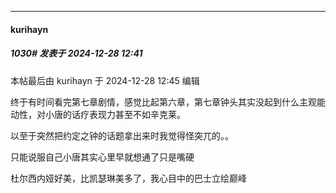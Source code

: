 ﻿
*****

####  kurihayn  
##### 1030#       发表于 2024-12-28 12:41

 本帖最后由 kurihayn 于 2024-12-28 12:45 编辑 

终于有时间看完第七章剧情，感觉比起第六章，第七章钟头其实没起到什么主观能动性，对小唐的话疗表现力甚至不如辛克莱。

以至于突然把约定之钟的话题拿出来时我觉得怪突兀的。。

只能说服自己小唐其实心里早就想通了只是嘴硬

杜尔西内娅好美，比凯瑟琳美多了，我心目中的巴士立绘巅峰

